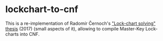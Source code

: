 # lockchart-to-cnf

This is a re-implementation of Radomír Černoch's ["Lock-chart solving" thesis](https://github.com/cernoch/mks-dis/blob/master/LockChartSolvingWeb.pdf) (2017) (small aspects of it), allowing to compile Master-Key Lock-charts into CNF. 
